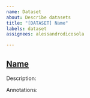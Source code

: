```yaml
---
name: Dataset
about: Describe datasets
title: "[DATASET] Name"
labels: dataset
assignees: alessandrodicosola

---
```


## [Name](Link)

Description: 

Annotations:
